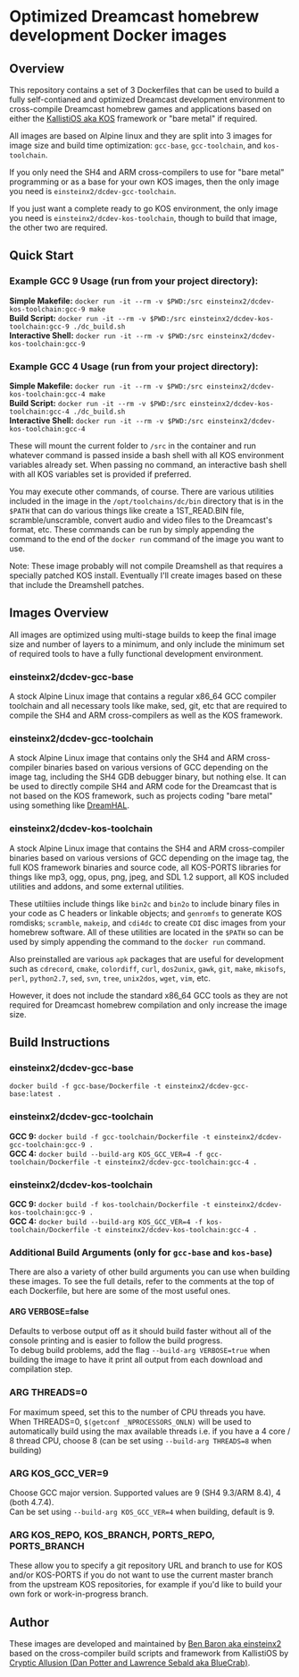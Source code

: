 # Optimized Dreamcast homebrew development Docker images

## Overview
This repository contains a set of 3 Dockerfiles that can be used to build a fully self-contianed and optimized Dreamcast development environment to cross-compile Dreamcast homebrew games and applications based on either the [KallistiOS aka KOS](https://github.com/KallistiOS/KallistiOS) framework or "bare metal" if required.

All images are based on Alpine linux  and they are split into 3 images for image size and build time optimization: `gcc-base`, `gcc-toolchain`, and `kos-toolchain`. 

If you only need the SH4 and ARM cross-compilers to use for "bare metal" programming or as a base for your own KOS images, then the only image you need is `einsteinx2/dcdev-gcc-toolchain`. 

If you just want a complete ready to go KOS environment, the only image you need is `einsteinx2/dcdev-kos-toolchain`, though to build that image, the other two are required.

## Quick Start

### Example GCC 9 Usage (run from your project directory):
**Simple Makefile:**   `docker run -it --rm -v $PWD:/src einsteinx2/dcdev-kos-toolchain:gcc-9 make`<br/>
**Build Script:**      `docker run -it --rm -v $PWD:/src einsteinx2/dcdev-kos-toolchain:gcc-9 ./dc_build.sh`<br/>
**Interactive Shell:** `docker run -it --rm -v $PWD:/src einsteinx2/dcdev-kos-toolchain:gcc-9`

### Example GCC 4 Usage (run from your project directory):
**Simple Makefile:**   `docker run -it --rm -v $PWD:/src einsteinx2/dcdev-kos-toolchain:gcc-4 make`<br/>
**Build Script:**      `docker run -it --rm -v $PWD:/src einsteinx2/dcdev-kos-toolchain:gcc-4 ./dc_build.sh`<br/>
**Interactive Shell:** `docker run -it --rm -v $PWD:/src einsteinx2/dcdev-kos-toolchain:gcc-4`

These will mount the current folder to `/src` in the container and run whatever command is passed inside a bash shell with all KOS environment variables already set. When passing no command, an interactive bash shell with all KOS variables set is provided if preferred.

You may execute other commands, of course. There are various utilities included in the image in the `/opt/toolchains/dc/bin` directory that is in the `$PATH` that can do various things like create a 1ST_READ.BIN file, scramble/unscramble, convert audio and video files to the Dreamcast's format, etc. These commands can be run by simply appending the command to the end of the `docker run` command of the image you want to use.

Note: These image probably will not compile Dreamshell as that requires a specially patched KOS install. Eventually I'll create images based on these that include the Dreamshell patches.

## Images Overview

All images are optimized using multi-stage builds to keep the final image size and number of layers to a minimum, and only include the minimum set of required tools to have a fully functional development environment.

### einsteinx2/dcdev-gcc-base
A stock Alpine Linux image that contains a regular x86_64 GCC compiler toolchain and all necessary tools like make, sed, git, etc that are required to compile the SH4 and ARM cross-compilers as well as the KOS framework.

### einsteinx2/dcdev-gcc-toolchain
A stock Alpine Linux image that contains only the SH4 and ARM cross-compiler binaries based on various versions of GCC depending on the image tag, including the SH4 GDB debugger binary, but nothing else. It can be used to directly compile SH4 and ARM code for the Dreamcast that is not based on the KOS framework, such as projects coding "bare metal" using something like [DreamHAL](https://github.com/Moopthehedgehog/DreamHAL).

### einsteinx2/dcdev-kos-toolchain
A stock Alpine Linux image that contains the SH4 and ARM cross-compiler binaries based on various versions of GCC depending on the image tag, the full KOS framework binaries and source code, all KOS-PORTS libraries for things like mp3, ogg, opus, png, jpeg, and SDL 1.2 support, all KOS included utilities and addons, and some external utilities.

These utiltiies include things like `bin2c` and `bin2o` to include binary files in your code as C headers or linkable objects; and `genromfs` to generate KOS romdisks; `scramble`, `makeip`, and `cdi4dc` to create `CDI` disc images from your homebrew software. All of these utilities are located in the `$PATH` so can be used by simply appending the command to the `docker run` command.

Also preinstalled are various `apk` packages that are useful for development such as `cdrecord`, `cmake`, `colordiff`, `curl`, `dos2unix`, `gawk`, `git`, `make`, `mkisofs`, `perl`, `python2.7`, `sed`, `svn`, `tree`, `unix2dos`, `wget`, `vim`, etc.

However, it does not include the standard x86_64 GCC tools as they are not required for Dreamcast homebrew compilation and only increase the image size.

## Build Instructions

### einsteinx2/dcdev-gcc-base
`docker build -f gcc-base/Dockerfile -t einsteinx2/dcdev-gcc-base:latest .`

### einsteinx2/dcdev-gcc-toolchain
**GCC 9:** `docker build -f gcc-toolchain/Dockerfile -t einsteinx2/dcdev-gcc-toolchain:gcc-9 .`<br/>
**GCC 4:** `docker build --build-arg KOS_GCC_VER=4 -f gcc-toolchain/Dockerfile -t einsteinx2/dcdev-gcc-toolchain:gcc-4 .`

### einsteinx2/dcdev-kos-toolchain
**GCC 9:** `docker build -f kos-toolchain/Dockerfile -t einsteinx2/dcdev-kos-toolchain:gcc-9 .`<br/>
**GCC 4:** `docker build --build-arg KOS_GCC_VER=4 -f kos-toolchain/Dockerfile -t einsteinx2/dcdev-kos-toolchain:gcc-4 .`

### Additional Build Arguments (only for `gcc-base` and `kos-base`)
There are also a variety of other build arguments you can use when building these images. To see the full details, refer to the comments at the top of each Dockerfile, but here are some of the most useful ones.

#### ARG VERBOSE=false
Defaults to verbose output off as it should build faster without all of the console printing and is easier to follow the build progress.<br/>
To debug build problems, add the flag `--build-arg VERBOSE=true` when building the image to have it print all output from each download and compilation step.

### ARG THREADS=0
For maximum speed, set this to the number of CPU threads you have.<br/>
When THREADS=0, `$(getconf _NPROCESSORS_ONLN)` will be used to automatically build using the max available threads
i.e. if you have a 4 core / 8 thread CPU, choose 8 (can be set using `--build-arg THREADS=8` when building)

### ARG KOS_GCC_VER=9
Choose GCC major version. Supported values are 9 (SH4 9.3/ARM 8.4), 4 (both 4.7.4).<br/>
Can be set using `--build-arg KOS_GCC_VER=4` when building, default is 9.

### ARG KOS\_REPO, KOS\_BRANCH, PORTS\_REPO, PORTS\_BRANCH
These allow you to specify a git repository URL and branch to use for KOS and/or KOS-PORTS if you do not want to use the current master branch from the upstream KOS repositories, for example if you'd like to build your own fork or work-in-progress branch.

## Author

These images are developed and maintained by [Ben Baron aka einsteinx2](https://github.com/einsteinx2) based on the cross-compiler build scripts and framework from KallistiOS by [Cryptic Allusion (Dan Potter and Lawrence Sebald aka BlueCrab)](http://gamedev.allusion.net/softprj/kos).
